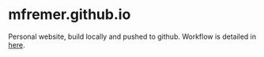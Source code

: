 # mfremer.github.io
Personal website, build locally and pushed to github. Workflow is detailed in [here](https://www.rueth.info/multilingual-github-pages/prerequisites/).